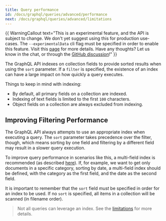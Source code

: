 ```yaml
---
title: Query performance
id: /docs/graphql/queries/advanced/performance
next: /docs/graphql/queries/advanced/limitations
---
```

{{ WarningCallout text="This is an experimental feature, and the API is subject to change. We don't yet suggest using this for production use-cases. The `--experimentalData` cli flag must be specified in order to enable this feature. Visit this [page](/docs/tina-cloud/data-layer/#enabling-the-data-layer) for more details. Have any thoughts? Let us know in the chat, or through the [GitHub discussion](https://github.com/tinacms/tinacms/discussions/2811)!" }}

The GraphQL API indexes on collection fields to provide sorted results when using the `sort` parameter. If a `filter` is specified, the existence of an index can have a large impact on how quickly a query executes.

Things to keep in mind with indexing:
- By default, all primary fields on a collection are indexed.
- Indexing of text fields is limited to the first `100` characters.
- Object fields on a collection are always excluded from indexing.

## Improving Filtering Performance 

The GraphQL API always attempts to use an appropriate index when executing a query. The `sort` parameter takes precedence over the filter, though, which means sorting by one field and filtering by a different field may result in a slower query execution.

To improve query performance in scenarios like this, a multi-field index is recommended (as described [here](/docs/graphql/queries/advanced/sorting/#sorting-on-multiple-fields)). If, for example, we want to get only documents in a specific category, sorting by date, a multi-field index should be defined, with the category as the first field, and the date as the second field.

It is important to remember that the `sort` field _must_ be specified in order for an index to be used. If no `sort` is specified, all items in a collection will be scanned (in filename order). 

> Not all queries can leverage an index. See the [limitations](/docs/graphql/queries/advanced/limitations/#indexing) for more details.
